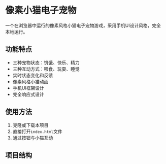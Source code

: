 # 像素小猫电子宠物

一个在浏览器中运行的像素风格小猫电子宠物游戏，采用手机UI设计风格，完全本地运行。

## 功能特点

- 三种宠物状态：饥饿、快乐、精力
- 三种互动方式：喂食、玩耍、睡觉
- 实时状态变化和反馈
- 像素风格小猫动画
- 手机UI框架设计
- 完全响应式设计

## 使用方法

1. 克隆或下载本项目
2. 直接打开`index.html`文件
3. 通过按钮与小猫互动

## 项目结构